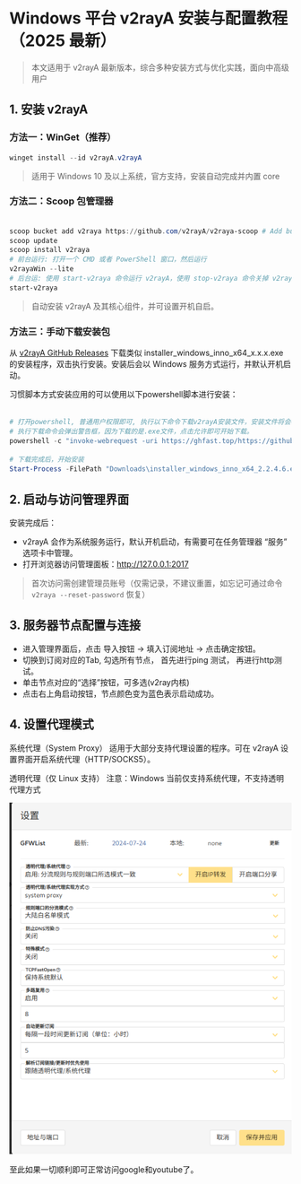 # Windows 平台 v2rayA 安装与配置教程（2025 最新）

> 本文适用于 v2rayA 最新版本，综合多种安装方式与优化实践，面向中高级用户

## 1. 安装 v2rayA

### 方法一：WinGet（推荐）

```powershell
winget install --id v2rayA.v2rayA
```

> 适用于 Windows 10 及以上系统，官方支持，安装自动完成并内置 core

### 方法二：Scoop 包管理器

```powershell

scoop bucket add v2raya https://github.com/v2rayA/v2raya-scoop # Add bucket
scoop update
scoop install v2raya
# 前台运行: 打开一个 CMD 或者 PowerShell 窗口，然后运行
v2rayaWin --lite
# 后台运: 使用 start-v2raya 命令运行 v2rayA，使用 stop-v2raya 命令关掉 v2rayA。
start-v2raya 
```

> 自动安装 v2rayA 及其核心组件，并可设置开机自启。

### 方法三：手动下载安装包

从 [v2rayA GitHub Releases](https://ghfast.top/https://github.com/v2rayA/v2rayA/releases/download/v2.2.4.6/installer_windows_inno_x64_2.2.4.6.exe) 下载类似 installer_windows_inno_x64_x.x.x.exe 的安装程序，双击执行安装。安装后会以 Windows 服务方式运行，并默认开机启动。

习惯脚本方式安装应用的可以使用以下powershell脚本进行安装：

```powershell

# 打开powershell, 普通用户权限即可, 执行以下命令下载v2rayA安装文件，安装文件将会被保存在用户的下载目录下
# 执行下载命令会弹出警告框，因为下载的是.exe文件，点击允许即可开始下载。
powershell -c "invoke-webrequest -uri https://ghfast.top/https://github.com/v2rayA/v2rayA/releases/download/v2.2.4.6/installer_windows_inno_x64_2.2.4.6.exe -outfile Downloads\installer_windows_inno_x64_2.2.4.6.exe"

# 下载完成后，开始安装
Start-Process -FilePath "Downloads\installer_windows_inno_x64_2.2.4.6.exe" -ArgumentList "/silent"

```

## 2. 启动与访问管理界面

安装完成后：

* v2rayA 会作为系统服务运行，默认开机启动，有需要可在任务管理器 “服务” 选项卡中管理。
* 打开浏览器访问管理面板：<http://127.0.0.1:2017>

> 首次访问需创建管理员账号（仅需记录，不建议重置，如忘记可通过命令 `v2raya --reset-password` 恢复）

## 3. 服务器节点配置与连接

* 进入管理界面后，点击 导入按钮 → 填入订阅地址 → 点击确定按钮。
* 切换到订阅对应的Tab, 勾选所有节点， 首先进行ping 测试， 再进行http测试。
* 单击节点对应的“选择”按钮，可多选(v2ray内核)
* 点击右上角启动按钮，节点颜色变为蓝色表示启动成功。

## 4. 设置代理模式
系统代理（System Proxy）
适用于大部分支持代理设置的程序。可在 v2rayA 设置界面开启系统代理（HTTP/SOCKS5）。

透明代理（仅 Linux 支持）
注意：Windows 当前仅支持系统代理，不支持透明代理方式

![v2raya 配置](v2raya_setting_on_windows.png)

至此如果一切顺利即可正常访问google和youtube了。

